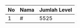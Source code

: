 | No | Nama            | Jumlah Level |
|----|-----------------|--------------|
| 1  | #    |    5525        |
